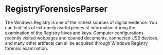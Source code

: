 # RegistryForensicsParser
The Windows Registry is one of the richest sources of digital evidence. You can find lots of extremely useful pieces of information during the examination of the Registry hives and keys. Computer configurations recently visited webpages and opened documents, connected USB devices, and many other artifacts can all be acquired through Windows Registry forensic examination.
